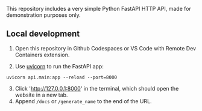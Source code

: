 This repository includes a very simple Python FastAPI HTTP API, made for demonstration purposes only.

## Local development

1. Open this repository in Github Codespaces or VS Code with Remote Dev Containers extension.

2. Use [uvicorn](https://www.uvicorn.org/) to run the FastAPI app:

```console
uvicorn api.main:app --reload --port=8000
```

3. Click 'http://127.0.0.1:8000' in the terminal, which should open the website in a new tab.
4. Append `/docs` or `/generate_name` to the end of the URL.
